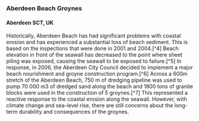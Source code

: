 ### Aberdeen Beach Groynes
#### Aberdeen SCT, UK

Historically, Aberdeen Beach has had significant problems with coastal erosion and has experienced a substantial loss of beach sediment. This is based on the inspections that were done in 2001 and 2004.[^4] Beach elevation in front of the seawall has decreased to the point where sheet piling was exposed, causing the seawall to be exposed to failure.[^5] In response, in 2006, the Aberdeen City Council decided to implement a major beach nourishment and groyne construction program.[^6] Across a 600m stretch of the Aberdeen Beach, 750 m of dredging pipeline was used to pump 70 000 m3 of dredged sand along the beach and 1800 tons of granite blocks were used in the construction of 5 groynes.[^7] This represented a reactive response to the coastal erosion along the seawall. However, with climate change and sea-level rise, there are still concerns about the long-term durability and consequences of the groynes. 